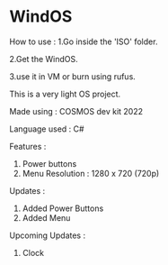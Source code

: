 # WindOS
How to use : 
  1.Go inside the 'ISO' folder.
  
  2.Get the WindOS.
  
  3.use it in VM or burn using rufus.
  

This is a very light OS project.

Made using : COSMOS dev kit 2022

Language used : C#

Features :
  1. Power buttons
  2. Menu
Resolution : 1280 x 720 (720p)

Updates : 
  1. Added Power Buttons
  2. Added Menu

Upcoming Updates : 
  1. Clock

